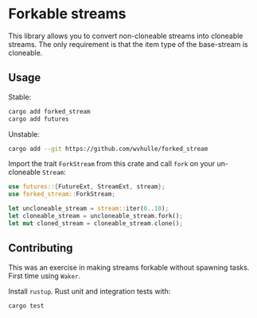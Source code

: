 # Forkable streams

This library allows you to convert non-cloneable streams into cloneable streams. The only requirement is that the item type of the base-stream is cloneable.

## Usage 


Stable:

```bash
cargo add forked_stream
cargo add futures
```

Unstable:

```bash
cargo add --git https://github.com/wvhulle/forked_stream
```

Import the trait `ForkStream` from this crate and call `fork` on your un-cloneable `Stream`:

```rust
use futures::{FutureExt, StreamExt, stream};
use forked_stream::ForkStream;

let uncloneable_stream = stream::iter(0..10);
let cloneable_stream = uncloneable_stream.fork();
let mut cloned_stream = cloneable_stream.clone();
```


## Contributing

This was an exercise in making streams forkable without spawning tasks. First time using `Waker`.

Install `rustup`. Rust unit and integration tests with:

```bash
cargo test
```